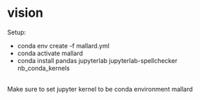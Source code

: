 # vision

Setup:
- conda env create -f mallard.yml
- conda activate mallard
- conda install pandas jupyterlab jupyterlab-spellchecker nb_conda_kernels
<br>
Make sure to set jupyter kernel to be conda environment mallard
